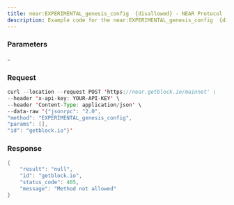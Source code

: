 ```yaml
---
title: near:EXPERIMENTAL_genesis_config  {disallowed} - NEAR Protocol
description: Example code for the near:EXPERIMENTAL_genesis_config  {disallowed} json-rpc method. Сomplete guide on how to use near:EXPERIMENTAL_genesis_config  {disallowed} json-rpc in GetBlock.io Web3 documentation.
---
```


### Parameters


\-

### Request

``` java
curl --location --request POST 'https://near.getblock.io/mainnet' \ 
--header 'x-api-key: YOUR-API-KEY' \ 
--header 'Content-Type: application/json' \ 
--data-raw '{"jsonrpc": "2.0",
"method": "EXPERIMENTAL_genesis_config",
"params": [],
"id": "getblock.io"}'
```

###  Response

``` java
{
    "result": "null",
    "id": "getblock.io",
    "status_code": 405,
    "message": "Method not allowed"
}
```

